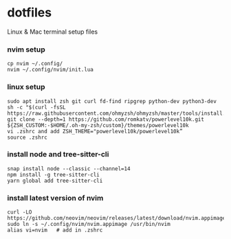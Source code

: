 # dotfiles

Linux & Mac terminal setup files

### nvim setup

```
cp nvim ~/.config/
nvim ~/.config/nvim/init.lua
```

### linux setup

```
sudo apt install zsh git curl fd-find ripgrep python-dev python3-dev
sh -c "$(curl -fsSL https://raw.githubusercontent.com/ohmyzsh/ohmyzsh/master/tools/install.sh)"
git clone --depth=1 https://github.com/romkatv/powerlevel10k.git ${ZSH_CUSTOM:-$HOME/.oh-my-zsh/custom}/themes/powerlevel10k
vi .zshrc and add ZSH_THEME="powerlevel10k/powerlevel10k”
source .zshrc
```

### install node and tree-sitter-cli

```
snap install node --classic --channel=14
npm install -g tree-sitter-cli
yarn global add tree-sitter-cli
```

### install latest version of nvim

```
curl -LO https://github.com/neovim/neovim/releases/latest/download/nvim.appimage
sudo ln -s ~/.config/nvim/nvim.appimage /usr/bin/nvim
alias vi=nvim   # add in .zshrc
```
